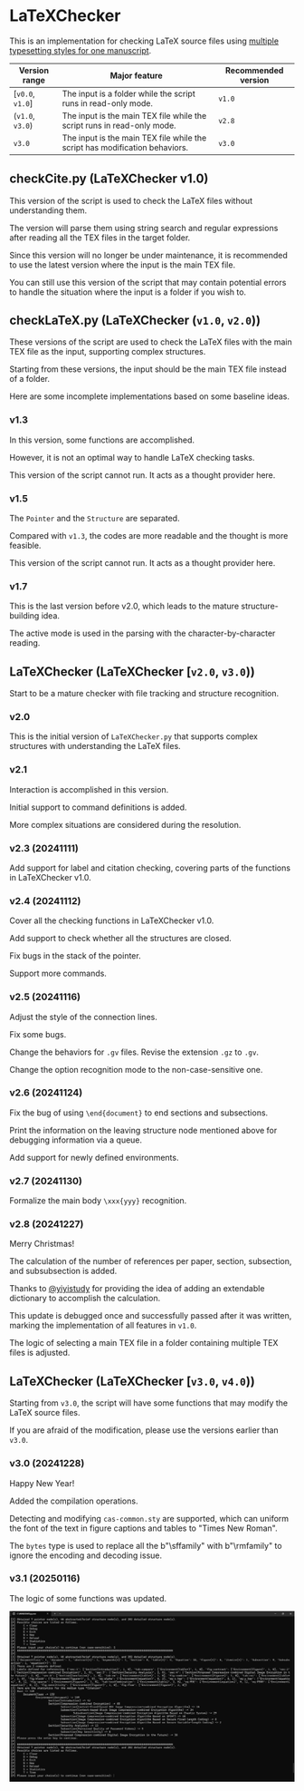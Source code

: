 # LaTeXChecker

This is an implementation for checking LaTeX source files using [multiple typesetting styles for one manuscript](https://github.com/BatchClayderman/onePaperMultipleTypesettingStyles). 

| Version range | Major feature | Recommended version |
| --- | --- | --- |
| [``v0.0``, ``v1.0``] | The input is a folder while the script runs in read-only mode. | ``v1.0`` |
| (``v1.0``, ``v3.0``) | The input is the main TEX file while the script runs in read-only mode. | ``v2.8`` |
| ``v3.0`` | The input is the main TEX file while the script has modification behaviors.  | ``v3.0`` |

## checkCite.py (LaTeXChecker v1.0)

This version of the script is used to check the LaTeX files without understanding them. 

The version will parse them using string search and regular expressions after reading all the TEX files in the target folder. 

Since this version will no longer be under maintenance, it is recommended to use the latest version where the input is the main TEX file. 

You can still use this version of the script that may contain potential errors to handle the situation where the input is a folder if you wish to. 

## checkLaTeX.py (LaTeXChecker (``v1.0``, ``v2.0``))

These versions of the script are used to check the LaTeX files with the main TEX file as the input, supporting complex structures. 

Starting from these versions, the input should be the main TEX file instead of a folder. 

Here are some incomplete implementations based on some baseline ideas. 

### v1.3

In this version, some functions are accomplished. 

However, it is not an optimal way to handle LaTeX checking tasks. 

This version of the script cannot run. It acts as a thought provider here. 

### v1.5

The ``Pointer`` and the ``Structure`` are separated. 

Compared with ``v1.3``, the codes are more readable and the thought is more feasible. 

This version of the script cannot run. It acts as a thought provider here. 

### v1.7

This is the last version before v2.0, which leads to the mature structure-building idea. 

The active mode is used in the parsing with the character-by-character reading. 

## LaTeXChecker (LaTeXChecker [``v2.0``, ``v3.0``))

Start to be a mature checker with file tracking and structure recognition. 

### v2.0

This is the initial version of ``LaTeXChecker.py`` that supports complex structures with understanding the LaTeX files. 

### v2.1

Interaction is accomplished in this version. 

Initial support to command definitions is added. 

More complex situations are considered during the resolution. 

### v2.3 (20241111)

Add support for label and citation checking, covering parts of the functions in LaTeXChecker v1.0. 

### v2.4 (20241112)

Cover all the checking functions in LaTeXChecker v1.0. 

Add support to check whether all the structures are closed. 

Fix bugs in the stack of the pointer. 

Support more commands. 

### v2.5 (20241116)

Adjust the style of the connection lines. 

Fix some bugs. 

Change the behaviors for ``.gv`` files. Revise the extension ``.gz`` to ``.gv``. 

Change the option recognition mode to the non-case-sensitive one. 

### v2.6 (20241124)

Fix the bug of using ``\end{document}`` to end sections and subsections. 

Print the information on the leaving structure node mentioned above for debugging information via a queue. 

Add support for newly defined environments. 

### v2.7 (20241130)

Formalize the main body ``\xxx{yyy}`` recognition. 

### v2.8 (20241227)

Merry Christmas! 

The calculation of the number of references per paper, section, subsection, and subsubsection is added. 

Thanks to [@yiyistudy](https://github.com/yiyistudy) for providing the idea of adding an extendable dictionary to accomplish the calculation. 

This update is debugged once and successfully passed after it was written, marking the implementation of all features in ``v1.0``. 

The logic of selecting a main TEX file in a folder containing multiple TEX files is adjusted. 

## LaTeXChecker (LaTeXChecker [``v3.0``, ``v4.0``))

Starting from ``v3.0``, the script will have some functions that may modify the LaTeX source files. 

If you are afraid of the modification, please use the versions earlier than ``v3.0``. 

### v3.0 (20241228)

Happy New Year! 

Added the compilation operations. 

Detecting and modifying ``cas-common.sty`` are supported, which can uniform the font of the text in figure captions and tables to "Times New Roman". 

The ``bytes`` type is used to replace all the b"\\sffamily" with b"\\rmfamily" to ignore the encoding and decoding issue. 

### v3.1 (20250116)

The logic of some functions was updated. 

![screenshot.png](screenshot.png)
